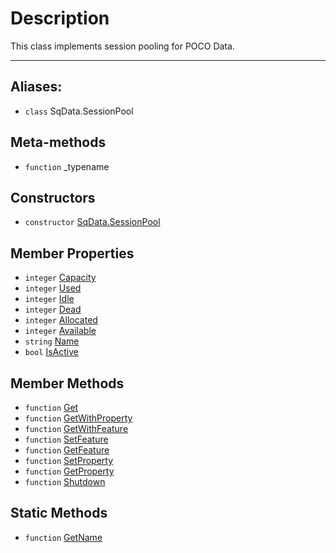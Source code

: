 # Description

This class implements session pooling for POCO Data.

----

## Aliases:

* `class` SqData.SessionPool

## Meta-methods

* `function` \_typename

## Constructors

* `constructor` [SqData.SessionPool](Constructor.SqData.SessionPool)

## Member Properties

* `integer` [Capacity](Property.SqData.SessionPool.Capacity)
* `integer` [Used](Property.SqData.SessionPool.Used)
* `integer` [Idle](Property.SqData.SessionPool.Idle)
* `integer` [Dead](Property.SqData.SessionPool.Dead)
* `integer` [Allocated](Property.SqData.SessionPool.Allocated)
* `integer` [Available](Property.SqData.SessionPool.Available)
* `string` [Name](Property.SqData.SessionPool.Name)
* `bool` [IsActive](Property.SqData.SessionPool.IsActive)

## Member Methods

* `function` [Get](Function.SqData.SessionPool.Get)
* `function` [GetWithProperty](Function.SqData.SessionPool.GetWithProperty)
* `function` [GetWithFeature](Function.SqData.SessionPool.GetWithFeature)
* `function` [SetFeature](Function.SqData.SessionPool.SetFeature)
* `function` [GetFeature](Function.SqData.SessionPool.GetFeature)
* `function` [SetProperty](Function.SqData.SessionPool.SetProperty)
* `function` [GetProperty](Function.SqData.SessionPool.GetProperty)
* `function` [Shutdown](Function.SqData.SessionPool.Shutdown)

## Static Methods
* `function` [GetName](Function.SqData.SessionPool.GetName)